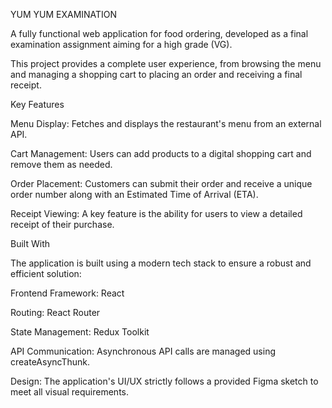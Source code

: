 YUM YUM EXAMINATION

A fully functional web application for food ordering, developed as a final examination assignment aiming for a high grade (VG).

This project provides a complete user experience, from browsing the menu and managing a shopping cart to placing an order and receiving a final receipt.

 Key Features

Menu Display: Fetches and displays the restaurant's menu from an external API.

Cart Management: Users can add products to a digital shopping cart and remove them as needed.

Order Placement: Customers can submit their order and receive a unique order number along with an Estimated Time of Arrival (ETA).

Receipt Viewing: A key feature is the ability for users to view a detailed receipt of their purchase.

 Built With

The application is built using a modern tech stack to ensure a robust and efficient solution:

Frontend Framework: React

Routing: React Router

State Management: Redux Toolkit

API Communication: Asynchronous API calls are managed using createAsyncThunk.

Design: The application's UI/UX strictly follows a provided Figma sketch to meet all visual requirements.
